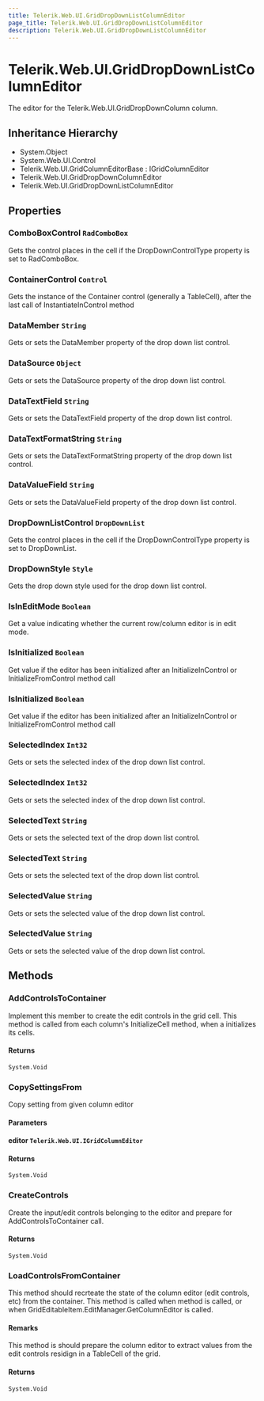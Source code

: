```yaml
---
title: Telerik.Web.UI.GridDropDownListColumnEditor
page_title: Telerik.Web.UI.GridDropDownListColumnEditor
description: Telerik.Web.UI.GridDropDownListColumnEditor
---
```


# Telerik.Web.UI.GridDropDownListColumnEditor

The editor for the Telerik.Web.UI.GridDropDownColumn column.

## Inheritance Hierarchy

* System.Object
* System.Web.UI.Control
* Telerik.Web.UI.GridColumnEditorBase : IGridColumnEditor
* Telerik.Web.UI.GridDropDownColumnEditor
* Telerik.Web.UI.GridDropDownListColumnEditor

## Properties

###  ComboBoxControl `RadComboBox`

Gets the  control places in the cell if the 
            DropDownControlType property is set to RadComboBox.

###  ContainerControl `Control`

Gets the instance of the Container control (generally a TableCell), after the last call of InstantiateInControl method

###  DataMember `String`

Gets or sets the DataMember property of the drop down list control.

###  DataSource `Object`

Gets or sets the DataSource property of the drop down list control.

###  DataTextField `String`

Gets or sets the DataTextField property of the drop down list control.

###  DataTextFormatString `String`

Gets or sets the DataTextFormatString property of the drop down list control.

###  DataValueField `String`

Gets or sets the DataValueField property of the drop down list control.

###  DropDownListControl `DropDownList`

Gets the  control places in the cell if the 
            DropDownControlType property is set to DropDownList.

###  DropDownStyle `Style`

Gets the drop down style used for the drop down list control.

###  IsInEditMode `Boolean`

Get a value indicating whether the current row/column editor is in edit mode.

###  IsInitialized `Boolean`

Get value if the editor has been initialized after an InitializeInControl or InitializeFromControl method call

###  IsInitialized `Boolean`

Get value if the editor has been initialized after an InitializeInControl or InitializeFromControl method call

###  SelectedIndex `Int32`

Gets or sets the selected index of the drop down list control.

###  SelectedIndex `Int32`

Gets or sets the selected index of the drop down list control.

###  SelectedText `String`

Gets or sets the selected text of the drop down list control.

###  SelectedText `String`

Gets or sets the selected text of the drop down list control.

###  SelectedValue `String`

Gets or sets the selected value of the drop down list control.

###  SelectedValue `String`

Gets or sets the selected value of the drop down list control.

## Methods

###  AddControlsToContainer

Implement this member to create the edit controls in the grid cell.
            This method is called from each column's InitializeCell method, when a  initializes its cells.

#### Returns

`System.Void` 

###  CopySettingsFrom

Copy setting from given column editor

#### Parameters

#### editor `Telerik.Web.UI.IGridColumnEditor`

#### Returns

`System.Void` 

###  CreateControls

Create the input/edit controls belonging to the editor and prepare for AddControlsToContainer call.

#### Returns

`System.Void` 

###  LoadControlsFromContainer

This method should recrteate the state of the column editor (edit controls, etc) from the container.
            This method is called when  method is called, or when
            GridEditableItem.EditManager.GetColumnEditor is called.

#### Remarks
This method is should prepare the column editor to extract values from the edit controls residign in a TableCell of the grid.

#### Returns

`System.Void` 

